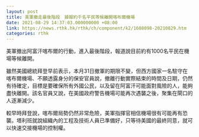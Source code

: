 ```yaml
---
layout: post
title: 美軍撤走最後階段　據報約千名平民等候離開喀布爾機場
date: 2021-08-29 14:37:03.000000000 +08:00
link: https://news.rthk.hk/rthk/ch/component/k2/1608098-20210829.htm
categories: rthk
---
```


美軍撤出阿富汗喀布爾的行動，進入最後階段，報道說目前約有1000名平民在機場等候離開。

雖然美國總統拜登早前表示，本月31日撤軍的期限不變，但西方國家一名駐守在喀布爾機場、不願透露身分的保安官員說，撤離行動實際結束的時間及日期，仍然有待確定，目標是要確保所有外國公民，以及留在阿富汗可能面對風險的人，能夠盡快離開。該名官員又說，在美國政府警告機場可能再次遇襲之後，聚集在閘口的人逐漸減少。

較早時拜登說，喀布爾局勢仍然非常危險，美軍指揮官相信機場很有可能再有恐襲。塔利班就說組織內的工程及技術人員已準備好，只等待美國的最終同意，就可以快速交接機場的控制權。
